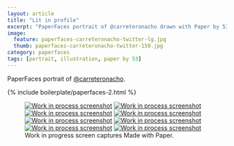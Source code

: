 ```yaml
---
layout: article
title: "Lit in profile"
excerpt: "PaperFaces portrait of @carreteronacho drawn with Paper by 53 on an iPad."
image: 
  feature: paperfaces-carreteronacho-twitter-lg.jpg
  thumb: paperfaces-carreteronacho-twitter-150.jpg
category: paperfaces
tags: [portrait, illustration, paper by 53]
---
```


PaperFaces portrait of [@carreteronacho](http://twitter.com/carreteronacho).

{% include boilerplate/paperfaces-2.html %}

<figure class="third">
  <a href="{{ site.url }}/images/paperfaces-carreteronacho-process-1-lg.jpg"><img src="{{ site.url }}/images/paperfaces-carreteronacho-process-1-600.jpg" alt="Work in process screenshot"></a>
  <a href="{{ site.url }}/images/paperfaces-carreteronacho-process-2-lg.jpg"><img src="{{ site.url }}/images/paperfaces-carreteronacho-process-2-600.jpg" alt="Work in process screenshot"></a>
  <a href="{{ site.url }}/images/paperfaces-carreteronacho-process-3-lg.jpg"><img src="{{ site.url }}/images/paperfaces-carreteronacho-process-3-600.jpg" alt="Work in process screenshot"></a>
  <a href="{{ site.url }}/images/paperfaces-carreteronacho-process-4-lg.jpg"><img src="{{ site.url }}/images/paperfaces-carreteronacho-process-4-600.jpg" alt="Work in process screenshot"></a>
  <a href="{{ site.url }}/images/paperfaces-carreteronacho-process-5-lg.jpg"><img src="{{ site.url }}/images/paperfaces-carreteronacho-process-5-600.jpg" alt="Work in process screenshot"></a>
  <a href="{{ site.url }}/images/paperfaces-carreteronacho-process-6-lg.jpg"><img src="{{ site.url }}/images/paperfaces-carreteronacho-process-6-600.jpg" alt="Work in process screenshot"></a>
  <a href="{{ site.url }}/images/paperfaces-carreteronacho-process-7-lg.jpg"><img src="{{ site.url }}/images/paperfaces-carreteronacho-process-7-600.jpg" alt="Work in process screenshot"></a>
  <a href="{{ site.url }}/images/paperfaces-carreteronacho-process-8-lg.jpg"><img src="{{ site.url }}/images/paperfaces-carreteronacho-process-8-600.jpg" alt="Work in process screenshot"></a>
  <figcaption>Work in progress screen captures Made with Paper.</figcaption>
</figure>